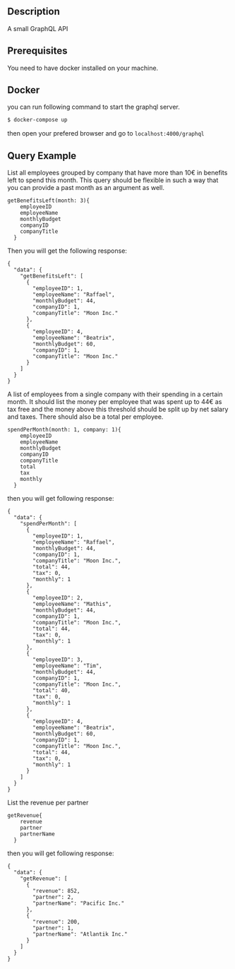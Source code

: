 ## Description

A small GraphQL API

## Prerequisites

You need to have docker installed on your machine.

## Docker

you can run following command to start the graphql server.

```bash
$ docker-compose up
```

then open your prefered browser and go to `localhost:4000/graphql`

## Query Example

List all employees grouped by company that have more than 10€ in benefits left to spend this month. This query should be flexible in such a way that you can provide a past month as an argument as well.

```
getBenefitsLeft(month: 3){
    employeeID
    employeeName
    monthlyBudget
    companyID
    companyTitle
  }
```

Then you will get the following response:

```
{
  "data": {
    "getBenefitsLeft": [
      {
        "employeeID": 1,
        "employeeName": "Raffael",
        "monthlyBudget": 44,
        "companyID": 1,
        "companyTitle": "Moon Inc."
      },
      {
        "employeeID": 4,
        "employeeName": "Beatrix",
        "monthlyBudget": 60,
        "companyID": 1,
        "companyTitle": "Moon Inc."
      }
    ]
  }
}
```

A list of employees from a single company with their spending in a certain month. It should list the money per employee that was spent up to 44€ as tax free and the money above this threshold should be split up by net salary and taxes. There should also be a total per employee.

```
spendPerMonth(month: 1, company: 1){
    employeeID
    employeeName
    monthlyBudget
    companyID
    companyTitle
    total
    tax
    monthly
  }
```

then you will get following response:

```
{
  "data": {
    "spendPerMonth": [
      {
        "employeeID": 1,
        "employeeName": "Raffael",
        "monthlyBudget": 44,
        "companyID": 1,
        "companyTitle": "Moon Inc.",
        "total": 44,
        "tax": 0,
        "monthly": 1
      },
      {
        "employeeID": 2,
        "employeeName": "Mathis",
        "monthlyBudget": 44,
        "companyID": 1,
        "companyTitle": "Moon Inc.",
        "total": 44,
        "tax": 0,
        "monthly": 1
      },
      {
        "employeeID": 3,
        "employeeName": "Tim",
        "monthlyBudget": 44,
        "companyID": 1,
        "companyTitle": "Moon Inc.",
        "total": 40,
        "tax": 0,
        "monthly": 1
      },
      {
        "employeeID": 4,
        "employeeName": "Beatrix",
        "monthlyBudget": 60,
        "companyID": 1,
        "companyTitle": "Moon Inc.",
        "total": 44,
        "tax": 0,
        "monthly": 1
      }
    ]
  }
}
```

List the revenue per partner

```
getRevenue{
    revenue
    partner
    partnerName
  }
```

then you will get following response:

```
{
  "data": {
    "getRevenue": [
      {
        "revenue": 852,
        "partner": 2,
        "partnerName": "Pacific Inc."
      },
      {
        "revenue": 200,
        "partner": 1,
        "partnerName": "Atlantik Inc."
      }
    ]
  }
}
```

